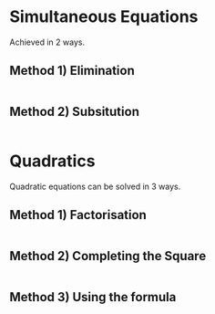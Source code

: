 # Simultaneous Equations

Achieved in 2 ways.

## Method 1) Elimination
```

```


## Method 2) Subsitution
```

```

# Quadratics

Quadratic equations can be solved in 3 ways.

## Method 1) Factorisation
```

```

## Method 2) Completing the Square
```

```

## Method 3) Using the formula
```

```
